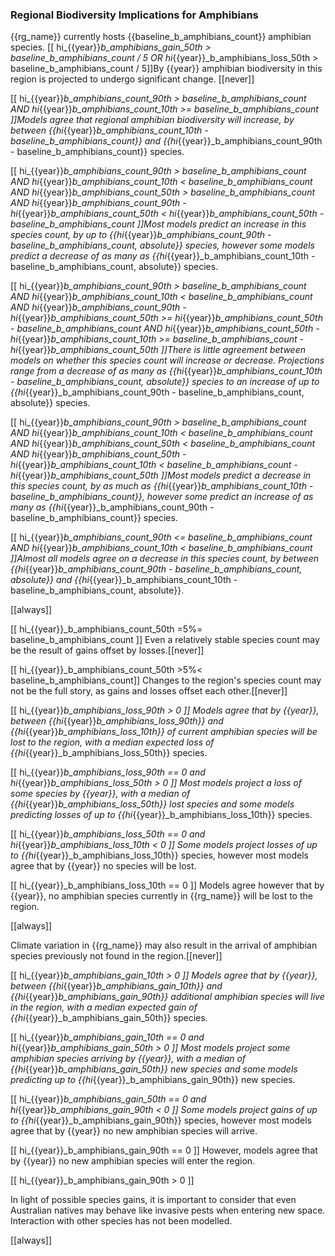 
### Regional Biodiversity Implications for Amphibians

{{rg_name}} currently hosts {{baseline_b_amphibians_count}} amphibian species.  [[ hi_{{year}}_b_amphibians_gain_50th > baseline_b_amphibians_count / 5 OR hi_{{year}}_b_amphibians_loss_50th > baseline_b_amphibians_count / 5]]By {{year}} amphibian biodiversity in this region is projected to undergo significant change. [[never]]

[[  hi_{{year}}_b_amphibians_count_90th > baseline_b_amphibians_count
AND hi_{{year}}_b_amphibians_count_10th >= baseline_b_amphibians_count ]]Models agree that regional amphibian biodiversity will increase, by between {{hi_{{year}}_b_amphibians_count_10th - baseline_b_amphibians_count}} and {{hi_{{year}}_b_amphibians_count_90th - baseline_b_amphibians_count}} species.

[[  hi_{{year}}_b_amphibians_count_90th > baseline_b_amphibians_count
AND hi_{{year}}_b_amphibians_count_10th < baseline_b_amphibians_count
AND hi_{{year}}_b_amphibians_count_50th > baseline_b_amphibians_count
AND hi_{{year}}_b_amphibians_count_90th - hi_{{year}}_b_amphibians_count_50th < hi_{{year}}_b_amphibians_count_50th - baseline_b_amphibians_count
]]Most models predict an increase in this species count, by up to {{hi_{{year}}_b_amphibians_count_90th - baseline_b_amphibians_count, absolute}} species, however some models predict a decrease of as many as {{hi_{{year}}_b_amphibians_count_10th - baseline_b_amphibians_count, absolute}} species.

[[  hi_{{year}}_b_amphibians_count_90th > baseline_b_amphibians_count
AND hi_{{year}}_b_amphibians_count_10th < baseline_b_amphibians_count
AND hi_{{year}}_b_amphibians_count_90th - hi_{{year}}_b_amphibians_count_50th >= hi_{{year}}_b_amphibians_count_50th - baseline_b_amphibians_count
AND hi_{{year}}_b_amphibians_count_50th - hi_{{year}}_b_amphibians_count_10th >= baseline_b_amphibians_count - hi_{{year}}_b_amphibians_count_50th
]]There is little agreement between models on whether this species count will increase or decrease. Projections range from a decrease of as many as {{hi_{{year}}_b_amphibians_count_10th - baseline_b_amphibians_count, absolute}} species to an increase of up to {{hi_{{year}}_b_amphibians_count_90th - baseline_b_amphibians_count, absolute}} species.

[[  hi_{{year}}_b_amphibians_count_90th > baseline_b_amphibians_count
AND hi_{{year}}_b_amphibians_count_10th < baseline_b_amphibians_count
AND hi_{{year}}_b_amphibians_count_50th < baseline_b_amphibians_count
AND hi_{{year}}_b_amphibians_count_50th - hi_{{year}}_b_amphibians_count_10th < baseline_b_amphibians_count - hi_{{year}}_b_amphibians_count_50th
]]Most models predict a decrease in this species count, by as much as {{hi_{{year}}_b_amphibians_count_10th - baseline_b_amphibians_count}}, however some predict an increase of as many as {{hi_{{year}}_b_amphibians_count_90th - baseline_b_amphibians_count}} species.

[[  hi_{{year}}_b_amphibians_count_90th <= baseline_b_amphibians_count
AND hi_{{year}}_b_amphibians_count_10th < baseline_b_amphibians_count
]]Almost all models agree on a decrease in this species count, by between {{hi_{{year}}_b_amphibians_count_90th - baseline_b_amphibians_count, absolute}} and {{hi_{{year}}_b_amphibians_count_10th - baseline_b_amphibians_count, absolute}}.

[[always]]

[[ hi_{{year}}_b_amphibians_count_50th =5%= baseline_b_amphibians_count ]]
Even a relatively stable species count may be the result of gains offset by losses.[[never]]

[[ hi_{{year}}_b_amphibians_count_50th >5%< baseline_b_amphibians_count]]
Changes to the region's species count may not be the full story, as gains and losses offset each other.[[never]]

[[ hi_{{year}}_b_amphibians_loss_90th > 0 ]]
Models agree that by {{year}}, between {{hi_{{year}}_b_amphibians_loss_90th}} and {{hi_{{year}}_b_amphibians_loss_10th}} of current amphibian species will be lost to the region, with a median expected loss of {{hi_{{year}}_b_amphibians_loss_50th}} species.

[[  hi_{{year}}_b_amphibians_loss_90th == 0
and hi_{{year}}_b_amphibians_loss_50th > 0 ]]
Most models project a loss of some species by {{year}}, with a median of {{hi_{{year}}_b_amphibians_loss_50th}} lost species and some models predicting losses of up to {{hi_{{year}}_b_amphibians_loss_10th}} species.

[[ hi_{{year}}_b_amphibians_loss_50th == 0 and hi_{{year}}_b_amphibians_loss_10th < 0 ]]
Some models project losses of up to {{hi_{{year}}_b_amphibians_loss_10th}} species, however most models agree that by {{year}} no species will be lost.

[[ hi_{{year}}_b_amphibians_loss_10th == 0 ]]
Models agree however that by {{year}}, no amphibian species currently in {{rg_name}} will be lost to the region.

[[always]]

Climate variation in {{rg_name}} may also result in the arrival of amphibian species previously not found in the region.[[never]]

[[ hi_{{year}}_b_amphibians_gain_10th > 0 ]]
Models agree that by {{year}}, between {{hi_{{year}}_b_amphibians_gain_10th}} and {{hi_{{year}}_b_amphibians_gain_90th}} additional amphibian species will live in the region, with a median expected gain of {{hi_{{year}}_b_amphibians_gain_50th}} species.

[[  hi_{{year}}_b_amphibians_gain_10th == 0
and hi_{{year}}_b_amphibians_gain_50th > 0 ]]
Most models project some amphibian species arriving by {{year}}, with a median of {{hi_{{year}}_b_amphibians_gain_50th}} new species and some models predicting up to {{hi_{{year}}_b_amphibians_gain_90th}} new species.

[[ hi_{{year}}_b_amphibians_gain_50th == 0 and hi_{{year}}_b_amphibians_gain_90th < 0 ]]
Some models project gains of up to {{hi_{{year}}_b_amphibians_gain_90th}} species, however most models agree that by {{year}} no new amphibian species will arrive.

[[ hi_{{year}}_b_amphibians_gain_90th == 0 ]]
However, models agree that by {{year}} no new amphibian species will enter the region.

[[ hi_{{year}}_b_amphibians_gain_90th > 0 ]]

In light of possible species gains, it is important to consider that even Australian natives may behave like invasive pests when entering new space.  Interaction with other species has not been modelled.

[[always]]

